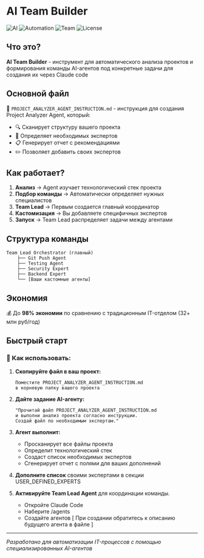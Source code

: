 # AI Team Builder

![AI](https://img.shields.io/badge/AI-Powered-blue?style=for-the-badge&logo=robot&logoColor=white)
![Automation](https://img.shields.io/badge/Automation-Ready-green?style=for-the-badge&logo=github-actions&logoColor=white)
![Team](https://img.shields.io/badge/Team-Builder-orange?style=for-the-badge&logo=users&logoColor=white)
![License](https://img.shields.io/badge/License-MIT-yellow?style=for-the-badge&logo=open-source-initiative&logoColor=white)

## Что это?

**AI Team Builder** - инструмент для автоматического анализа проектов и формирования команды AI-агентов под конкретные задачи для создания их через Claude code

## Основной файл

📄 `PROJECT_ANALYZER_AGENT_INSTRUCTION.md` - инструкция для создания Project Analyzer Agent, который:

- 🔍 Сканирует структуру вашего проекта
- 🎯 Определяет необходимых экспертов
- 📋 Генерирует отчет с рекомендациями
- ✏️ Позволяет добавить своих экспертов

## Как работает?

1. **Анализ** → Agent изучает технологический стек проекта
2. **Подбор команды** → Автоматически определяет нужных специалистов
3. **Team Lead** → Первым создается главный координатор
4. **Кастомизация** → Вы добавляете специфичных экспертов
5. **Запуск** → Team Lead распределяет задачи между агентами

## Структура команды

```
Team Lead Orchestrator (главный)
    ├── Git Push Agent
    ├── Testing Agent
    ├── Security Expert
    ├── Backend Expert
    └── [Ваши кастомные агенты]
```

## Экономия

💰 До **98% экономии** по сравнению с традиционным IT-отделом (32+ млн руб/год)

## Быстрый старт

### 📌 Как использовать:

1. **Скопируйте файл в ваш проект:**
   ```
   Поместите PROJECT_ANALYZER_AGENT_INSTRUCTION.md 
   в корневую папку вашего проекта
   ```

2. **Дайте задание AI-агенту:**
   ```
   "Прочитай файл PROJECT_ANALYZER_AGENT_INSTRUCTION.md 
   и выполни анализ проекта согласно инструкции. 
   Создай файл по необходимым экспертам."
   ```

3. **Агент выполнит:**
   - Просканирует все файлы проекта
   - Определит технологический стек
   - Создаст список необходимых экспертов
   - Сгенерирует отчет с полями для ваших дополнений

4. **Дополните список** своими экспертами в секции USER_DEFINED_EXPERTS

5. **Активируйте Team Lead Agent** для координации команды.
    - Откройте Claude Code 
    - Наберите /agents 
    - Создайте агентов [ При создании обратитесь к описанию будущего агента в файле ]
---

*Разработано для автоматизации IT-процессов с помощью специализированных AI-агентов*




